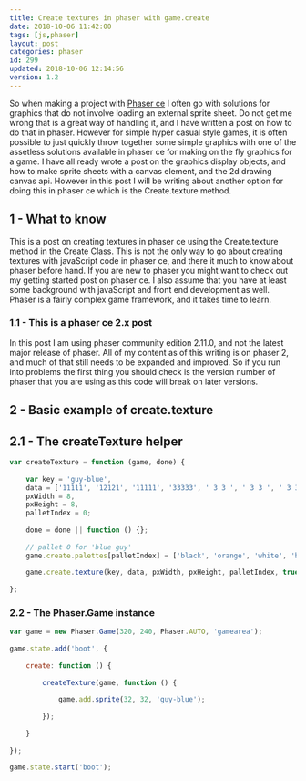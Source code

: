 ```yaml
---
title: Create textures in phaser with game.create
date: 2018-10-06 11:42:00
tags: [js,phaser]
layout: post
categories: phaser
id: 299
updated: 2018-10-06 12:14:56
version: 1.2
---
```


So when making a project with [Phaser ce](https://photonstorm.github.io/phaser-ce/) I often go with solutions for graphics that do not involve loading an external sprite sheet. Do not get me wrong that is a great way of handling it, and I have written a post on how to do that in phaser. However for simple hyper casual style games, it is often possible to just quickly throw together some simple graphics with one of the assetless solutions available in phaser ce for making on the fly graphics for a game. I have all ready wrote a post on the graphics display objects, and how to make sprite sheets with a canvas element, and the 2d drawing canvas api. However in this post I will be writing about another option for doing this in phaser ce which is the Create.texture method.

<!-- more -->

## 1 - What to know

This is a post on creating textures in phaser ce using the Create.texture method in the Create Class. This is not the only way to go about creating textures with javaScript code in phaser ce, and there it much to know about phaser before hand. If you are new to phaser you might want to check out my getting started post on phaser ce. I also assume that you have at least some background with javaScript and front end development as well. Phaser is a fairly complex game framework, and it takes time to learn.

### 1.1 - This is a phaser ce 2.x post

In this post I am using phaser community edition 2.11.0, and not the latest major release of phaser. All of my content as of this writing is on phaser 2, and much of that still needs to be expanded and improved. So if you run into problems the first thing you should check is the version number of phaser that you are using as this code will break on later versions.

## 2 - Basic example of create.texture


## 2.1 - The createTexture helper

```js
var createTexture = function (game, done) {
 
    var key = 'guy-blue',
    data = ['11111', '12121', '11111', '33333', ' 3 3 ', ' 3 3 ', ' 3 3 ', ' 4 4 '],
    pxWidth = 8,
    pxHeight = 8,
    palletIndex = 0;
 
    done = done || function () {};
 
    // pallet 0 for 'blue guy'
    game.create.palettes[palletIndex] = ['black', 'orange', 'white', 'blue', 'pink'];
 
    game.create.texture(key, data, pxWidth, pxHeight, palletIndex, true, done);
 
};
```
### 2.2 - The Phaser.Game instance

```js
var game = new Phaser.Game(320, 240, Phaser.AUTO, 'gamearea');
 
game.state.add('boot', {
 
    create: function () {
 
        createTexture(game, function () {
 
            game.add.sprite(32, 32, 'guy-blue');
 
        });
 
    }
 
});
 
game.state.start('boot');
```
